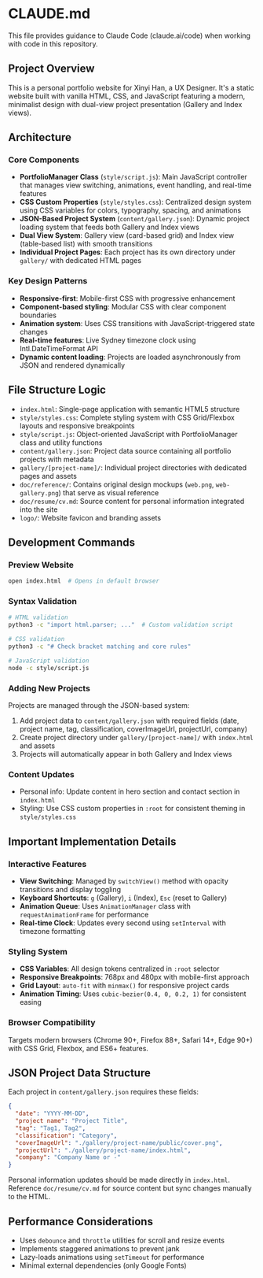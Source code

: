 # CLAUDE.md

This file provides guidance to Claude Code (claude.ai/code) when working with code in this repository.

## Project Overview

This is a personal portfolio website for Xinyi Han, a UX Designer. It's a static website built with vanilla HTML, CSS, and JavaScript featuring a modern, minimalist design with dual-view project presentation (Gallery and Index views).

## Architecture

### Core Components

- **PortfolioManager Class** (`style/script.js`): Main JavaScript controller that manages view switching, animations, event handling, and real-time features
- **CSS Custom Properties** (`style/styles.css`): Centralized design system using CSS variables for colors, typography, spacing, and animations  
- **JSON-Based Project System** (`content/gallery.json`): Dynamic project loading system that feeds both Gallery and Index views
- **Dual View System**: Gallery view (card-based grid) and Index view (table-based list) with smooth transitions
- **Individual Project Pages**: Each project has its own directory under `gallery/` with dedicated HTML pages

### Key Design Patterns

- **Responsive-first**: Mobile-first CSS with progressive enhancement
- **Component-based styling**: Modular CSS with clear component boundaries
- **Animation system**: Uses CSS transitions with JavaScript-triggered state changes
- **Real-time features**: Live Sydney timezone clock using Intl.DateTimeFormat API
- **Dynamic content loading**: Projects are loaded asynchronously from JSON and rendered dynamically

## File Structure Logic

- `index.html`: Single-page application with semantic HTML5 structure
- `style/styles.css`: Complete styling system with CSS Grid/Flexbox layouts and responsive breakpoints
- `style/script.js`: Object-oriented JavaScript with PortfolioManager class and utility functions
- `content/gallery.json`: Project data source containing all portfolio projects with metadata
- `gallery/[project-name]/`: Individual project directories with dedicated pages and assets
- `doc/reference/`: Contains original design mockups (`web.png`, `web-gallery.png`) that serve as visual reference
- `doc/resume/cv.md`: Source content for personal information integrated into the site
- `logo/`: Website favicon and branding assets

## Development Commands

### Preview Website
```bash
open index.html  # Opens in default browser
```

### Syntax Validation
```bash
# HTML validation
python3 -c "import html.parser; ..."  # Custom validation script

# CSS validation  
python3 -c "# Check bracket matching and core rules"

# JavaScript validation
node -c style/script.js
```

### Adding New Projects
Projects are managed through the JSON-based system:
1. Add project data to `content/gallery.json` with required fields (date, project name, tag, classification, coverImageUrl, projectUrl, company)
2. Create project directory under `gallery/[project-name]/` with `index.html` and assets
3. Projects will automatically appear in both Gallery and Index views

### Content Updates
- Personal info: Update content in hero section and contact section in `index.html`
- Styling: Use CSS custom properties in `:root` for consistent theming in `style/styles.css`

## Important Implementation Details

### Interactive Features
- **View Switching**: Managed by `switchView()` method with opacity transitions and display toggling
- **Keyboard Shortcuts**: `g` (Gallery), `i` (Index), `Esc` (reset to Gallery)
- **Animation Queue**: Uses `AnimationManager` class with `requestAnimationFrame` for performance
- **Real-time Clock**: Updates every second using `setInterval` with timezone formatting

### Styling System
- **CSS Variables**: All design tokens centralized in `:root` selector
- **Responsive Breakpoints**: 768px and 480px with mobile-first approach
- **Grid Layout**: `auto-fit` with `minmax()` for responsive project cards
- **Animation Timing**: Uses `cubic-bezier(0.4, 0, 0.2, 1)` for consistent easing

### Browser Compatibility
Targets modern browsers (Chrome 90+, Firefox 88+, Safari 14+, Edge 90+) with CSS Grid, Flexbox, and ES6+ features.

## JSON Project Data Structure

Each project in `content/gallery.json` requires these fields:
```json
{
  "date": "YYYY-MM-DD",
  "project name": "Project Title",
  "tag": "Tag1, Tag2",
  "classification": "Category",
  "coverImageUrl": "./gallery/project-name/public/cover.png",
  "projectUrl": "./gallery/project-name/index.html",
  "company": "Company Name or -"
}
```

Personal information updates should be made directly in `index.html`. Reference `doc/resume/cv.md` for source content but sync changes manually to the HTML.

## Performance Considerations

- Uses `debounce` and `throttle` utilities for scroll and resize events
- Implements staggered animations to prevent jank
- Lazy-loads animations using `setTimeout` for performance
- Minimal external dependencies (only Google Fonts)